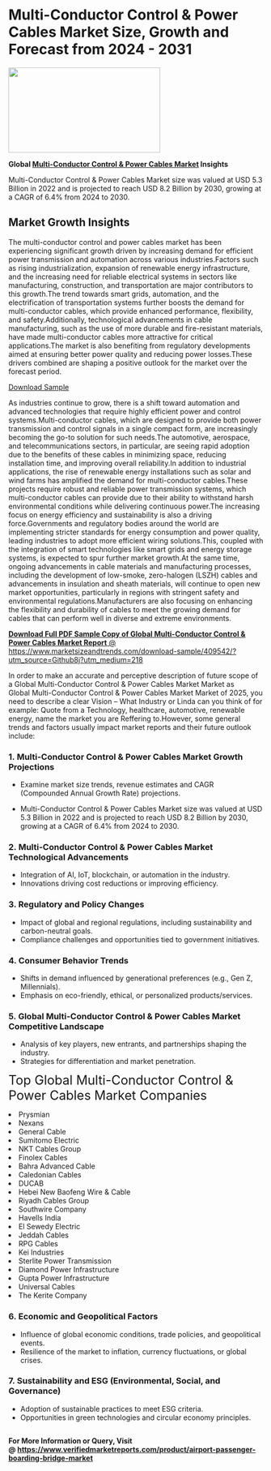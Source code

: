 <H1>Multi-Conductor Control & Power Cables Market Size, Growth and Forecast from 2024 - 2031</H1><img class="aligncenter size-medium wp-image-584254" src="https://thirdeyenews.in/wp-content/uploads/2024/09/Global-Market-Research-300x168.jpeg" alt="" width="300" height="168" /><p><strong>Global&nbsp;<a href="https://www.marketsizeandtrends.com/download-sample/409542/?utm_source=Github8j?utm_medium=218">Multi-Conductor Control & Power Cables Market</a> Insights</strong></p><p>Multi-Conductor Control & Power Cables Market size was valued at USD 5.3 Billion in 2022 and is projected to reach USD 8.2 Billion by 2030, growing at a CAGR of 6.4% from 2024 to 2030.</p><p><h2>Market Growth Insights</h2> <p>The multi-conductor control and power cables market has been experiencing significant growth driven by increasing demand for efficient power transmission and automation across various industries.Factors such as rising industrialization, expansion of renewable energy infrastructure, and the increasing need for reliable electrical systems in sectors like manufacturing, construction, and transportation are major contributors to this growth.The trend towards smart grids, automation, and the electrification of transportation systems further boosts the demand for multi-conductor cables, which provide enhanced performance, flexibility, and safety.Additionally, technological advancements in cable manufacturing, such as the use of more durable and fire-resistant materials, have made multi-conductor cables more attractive for critical applications.The market is also benefiting from regulatory developments aimed at ensuring better power quality and reducing power losses.These drivers combined are shaping a positive outlook for the market over the forecast period.</p> <p><a href="download_link">Download Sample</a></p> <p>As industries continue to grow, there is a shift toward automation and advanced technologies that require highly efficient power and control systems.Multi-conductor cables, which are designed to provide both power transmission and control signals in a single compact form, are increasingly becoming the go-to solution for such needs.The automotive, aerospace, and telecommunications sectors, in particular, are seeing rapid adoption due to the benefits of these cables in minimizing space, reducing installation time, and improving overall reliability.In addition to industrial applications, the rise of renewable energy installations such as solar and wind farms has amplified the demand for multi-conductor cables.These projects require robust and reliable power transmission systems, which multi-conductor cables can provide due to their ability to withstand harsh environmental conditions while delivering continuous power.The increasing focus on energy efficiency and sustainability is also a driving force.Governments and regulatory bodies around the world are implementing stricter standards for energy consumption and power quality, leading industries to adopt more efficient wiring solutions.This, coupled with the integration of smart technologies like smart grids and energy storage systems, is expected to spur further market growth.At the same time, ongoing advancements in cable materials and manufacturing processes, including the development of low-smoke, zero-halogen (LSZH) cables and advancements in insulation and sheath materials, will continue to open new market opportunities, particularly in regions with stringent safety and environmental regulations.Manufacturers are also focusing on enhancing the flexibility and durability of cables to meet the growing demand for cables that can perform well in diverse and extreme environments.<p><a href="get_more_link"></p><p><span class=""><strong>Download Full PDF Sample Copy of Global Multi-Conductor Control & Power Cables Market Report</strong> @ <a href="https://www.marketsizeandtrends.com/download-sample/409542/?utm_source=Github8j?utm_medium=218" target="_blank">https://www.marketsizeandtrends.com/download-sample/409542/?utm_source=Github8j?utm_medium=218</a></span></p><p>In order to make an accurate and perceptive description of future scope of a Global&nbsp;Multi-Conductor Control & Power Cables Market Market as Global&nbsp;Multi-Conductor Control & Power Cables Market Market of 2025, you need to describe a clear Vision &ndash; What Industry or Linda can you think of for example: Quote from a Technology, healthcare, automotive, renewable energy, name the market you are Reffering to.However, some general trends and factors usually impact market reports and their future outlook include:</p><h3>1.&nbsp;<strong>Multi-Conductor Control & Power Cables Market Growth Projections</strong></h3><ul><li>Examine market size trends, revenue estimates and CAGR (Compounded Annual Growth Rate) projections.</li><li><p>Multi-Conductor Control & Power Cables Market size was valued at USD 5.3 Billion in 2022 and is projected to reach USD 8.2 Billion by 2030, growing at a CAGR of 6.4% from 2024 to 2030.</p></li></ul><h3>2.&nbsp;<strong>Multi-Conductor Control & Power Cables Market Technological Advancements</strong></h3><ul><li>Integration of AI, IoT, blockchain, or automation in the industry.</li><li>Innovations driving cost reductions or improving efficiency.</li></ul><h3>3.&nbsp;<strong>Regulatory and Policy Changes</strong></h3><ul><li>Impact of global and regional regulations, including sustainability and carbon-neutral goals.</li><li>Compliance challenges and opportunities tied to government initiatives.</li></ul><h3>4.&nbsp;<strong>Consumer Behavior Trends</strong></h3><ul><li>Shifts in demand influenced by generational preferences (e.g., Gen Z, Millennials).</li><li>Emphasis on eco-friendly, ethical, or personalized products/services.</li></ul><h3>5.&nbsp;<strong>Global Multi-Conductor Control & Power Cables Market Competitive Landscape</strong></h3><ul><li>Analysis of key players, new entrants, and partnerships shaping the industry.</li><li>Strategies for differentiation and market penetration.</li></ul><p data-pm-slice="1 1 []"><span style="color: inherit; font-family: inherit; font-size: 25px;">Top Global Multi-Conductor Control & Power Cables Market Companies</span></p><div class="" data-test-id=""><p><li>Prysmian</li><li> Nexans</li><li> General Cable</li><li> Sumitomo Electric</li><li> NKT Cables Group</li><li> Finolex Cables</li><li> Bahra Advanced Cable</li><li> Caledonian Cables</li><li> DUCAB</li><li> Hebei New Baofeng Wire & Cable</li><li> Riyadh Cables Group</li><li> Southwire Company</li><li> Havells India</li><li> El Sewedy Electric</li><li> Jeddah Cables</li><li> RPG Cables</li><li> Kei Industries</li><li> Sterlite Power Transmission</li><li> Diamond Power Infrastructure</li><li> Gupta Power Infrastructure</li><li> Universal Cables</li><li> The Kerite Company</li></p></div><h3>6.&nbsp;<strong>Economic and Geopolitical Factors</strong></h3><ul><li>Influence of global economic conditions, trade policies, and geopolitical events.</li><li>Resilience of the market to inflation, currency fluctuations, or global crises.</li></ul><h3>7.&nbsp;<strong>Sustainability and ESG (Environmental, Social, and Governance)</strong></h3><ul><li>Adoption of sustainable practices to meet ESG criteria.</li><li>Opportunities in green technologies and circular economy principles.</li></ul><h2><strong style="font-size: 14px;">For More Information or Query, Visit @&nbsp;</strong><a style="background-color: #ffffff; font-size: 14px;" href="https://www.marketsizeandtrends.com/report/multi-conductor-control-power-cables-market/" target="_blank">https://www.verifiedmarketreports.com/product/airport-passenger-boarding-bridge-market</a></h2>